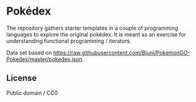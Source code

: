 # Pokédex

The repository gathers starter templates in a couple of programming languages to explore the original pokédex. It is meant as an exercise for understanding functional programming / iterators.

Data set based on <https://raw.githubusercontent.com/Biuni/PokemonGO-Pokedex/master/pokedex.json>.

## License

Public domain / CC0
